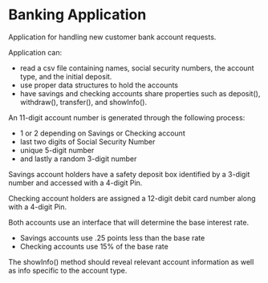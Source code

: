 # Banking Application
Application for handling new customer bank account requests.

Application can:
- read a csv file containing names, social security numbers, the account type, and the initial deposit.
- use proper data structures to hold the accounts
- have savings and checking accounts share properties such as deposit(), withdraw(), transfer(), and showInfo().

An 11-digit account number is generated through the following process:
- 1 or 2 depending on Savings or Checking account
- last two digits of Social Security Number
- unique 5-digit number
- and lastly a random 3-digit number

Savings account holders have a safety deposit box identified by a 3-digit number and accessed with a 4-digit Pin.

Checking account holders are assigned a 12-digit debit card number along with a 4-digit Pin.

Both accounts use an interface that will determine the base interest rate.
- Savings accounts use .25 points less than the base rate
- Checking accounts use 15% of the base rate

The showInfo() method should reveal relevant account information as well as info specific to the account type.


